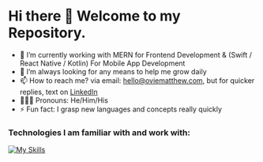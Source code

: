 # Hi there 👋 Welcome to my Repository.

- 🌱 I’m currently working with MERN for Frontend Development & (Swift / React Native / Kotlin) For Mobile App Development
- 🤔 I’m always looking for any means to help me grow daily
- 📫 How to reach me? via email: hello@oviematthew.com, but for quicker replies, text on <a href="https://www.linkedin.com/in/matthew-ovie-enamuotor-9992b6132/">LinkedIn</a>
- 🧔🏾‍♂️ Pronouns: He/Him/His
- ⚡ Fun fact: I grasp new languages and concepts really quickly


### Technologies I am familiar with and work with: 

[![My Skills](https://skillicons.dev/icons?i=html,css,bootstrap,tailwind,sass,js,ts,next,react,redux,java,jquery,nodejs,sqlite,firebase,swift,vercel,postman,docker,express,androidstudio,vscode,git,wordpress,photoshop,illustrator,figma,netlify,npm)](https://skillicons.dev)









